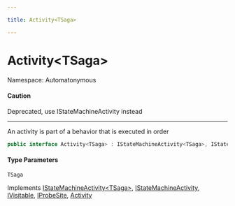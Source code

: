 ```yaml
---

title: Activity<TSaga>

---
```


# Activity\<TSaga\>

Namespace: Automatonymous

#### Caution

Deprecated, use IStateMachineActivity<TSaga> instead

---

An activity is part of a behavior that is executed in order

```csharp
public interface Activity<TSaga> : IStateMachineActivity<TSaga>, IStateMachineActivity, IVisitable, IProbeSite, Activity
```

#### Type Parameters

`TSaga`<br/>

Implements [IStateMachineActivity\<TSaga\>](../../masstransit-abstractions/masstransit/istatemachineactivity-1), [IStateMachineActivity](../../masstransit-abstractions/masstransit/istatemachineactivity), [IVisitable](../../masstransit-abstractions/masstransit/ivisitable), [IProbeSite](../../masstransit-abstractions/masstransit/iprobesite), [Activity](../automatonymous/activity)
